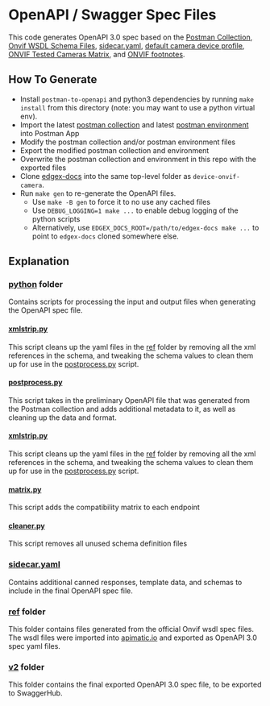 # OpenAPI / Swagger Spec Files
This code generates OpenAPI 3.0 spec based on the [Postman Collection](../postman/device-onvif-camera.postman_collection.json), 
[Onvif WSDL Schema Files](./ref), [sidecar.yaml](sidecar.yaml), [default camera device profile](../../cmd/res/profiles/camera.yaml),
[ONVIF Tested Cameras Matrix](https://github.com/edgexfoundry/edgex-docs/blob/main/docs_src/microservices/device/supported/device-onvif-camera/supplementary-info/ONVIF-protocol.md#tested-onvif-cameras), and [ONVIF footnotes](https://github.com/edgexfoundry/edgex-docs/blob/main/docs_src/microservices/device/supported/device-onvif-camera/supplementary-info/onvif-footnotes.md).

## How To Generate
- Install `postman-to-openapi` and python3 dependencies by running `make install` from this directory (note: you may want to use a python virtual env).
- Import the latest [postman collection][collection] and latest [postman environment][env] into Postman App
- Modify the postman collection and/or postman environment files
- Export the modified postman collection and environment
- Overwrite the postman collection and environment in this repo with the exported files
- Clone [edgex-docs](https://github.com/edgexfoundry/edgex-docs) into the same top-level folder as `device-onvif-camera`.
- Run `make gen` to re-generate the OpenAPI files.
  - Use `make -B gen` to force it to no use any cached files
  - Use `DEBUG_LOGGING=1 make ...` to enable debug logging of the python scripts
  - Alternatively, use `EDGEX_DOCS_ROOT=/path/to/edgex-docs make ...` to point to `edgex-docs` cloned somewhere else.

[collection]: ../postman/device-onvif-camera.postman_collection.json
[env]: ../postman/device-onvif-camera.postman_environment.json

## Explanation
### [python](python) folder
Contains scripts for processing the input and output files when
generating the OpenAPI spec file.

#### [xmlstrip.py](python/xmlstrip.py)
This script cleans up the yaml files in the [ref](ref) folder by removing all the xml 
references in the schema, and tweaking the schema values to clean them up for use in 
the [postprocess.py](python/postprocess.py) script.

#### [postprocess.py](python/postprocess.py)
This script takes in the preliminary OpenAPI file that was generated from the Postman collection
and adds additional metadata to it, as well as cleaning up the data and format.

#### [xmlstrip.py](python/xmlstrip.py)
This script cleans up the yaml files in the [ref](ref) folder by removing all the xml
references in the schema, and tweaking the schema values to clean them up for use in
the [postprocess.py](python/postprocess.py) script.

#### [matrix.py](python/matrix.py)
This script adds the compatibility matrix to each endpoint

#### [cleaner.py](python/cleaner.py)
This script removes all unused schema definition files

### [sidecar.yaml](sidecar.yaml)
Contains additional canned responses, template data, and schemas to include in the final OpenAPI spec file.

### [ref](ref) folder
This folder contains files generated from the official Onvif wsdl
spec files. The wsdl files were imported into [apimatic.io](https://apimatic.io)
and exported as OpenAPI 3.0 spec yaml files.

### [v2](v2) folder
This folder contains the final exported OpenAPI 3.0 spec file, to be
exported to SwaggerHub.
